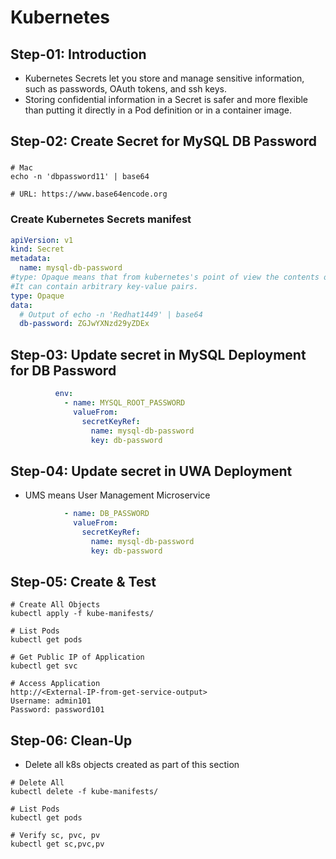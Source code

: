 # Kubernetes

## Step-01: Introduction
- Kubernetes Secrets let you store and manage sensitive information, such as passwords, OAuth tokens, and ssh keys. 
- Storing confidential information in a Secret is safer and more flexible than putting it directly in a Pod definition or in a container image. 

## Step-02: Create Secret for MySQL DB Password
### 
```
# Mac
echo -n 'dbpassword11' | base64

# URL: https://www.base64encode.org
```
### Create Kubernetes Secrets manifest
```yml
apiVersion: v1
kind: Secret
metadata:
  name: mysql-db-password
#type: Opaque means that from kubernetes's point of view the contents of this Secret is unstructured.
#It can contain arbitrary key-value pairs. 
type: Opaque
data:
  # Output of echo -n 'Redhat1449' | base64
  db-password: ZGJwYXNzd29yZDEx
```
## Step-03: Update secret in MySQL Deployment for DB Password
```yml
          env:
            - name: MYSQL_ROOT_PASSWORD
              valueFrom:
                secretKeyRef:
                  name: mysql-db-password
                  key: db-password
```

## Step-04: Update secret in UWA Deployment
- UMS means User Management Microservice
```yml
            - name: DB_PASSWORD
              valueFrom:
                secretKeyRef:
                  name: mysql-db-password
                  key: db-password
```

## Step-05: Create & Test
```
# Create All Objects
kubectl apply -f kube-manifests/

# List Pods
kubectl get pods

# Get Public IP of Application
kubectl get svc

# Access Application
http://<External-IP-from-get-service-output>
Username: admin101
Password: password101
```

## Step-06: Clean-Up
- Delete all k8s objects created as part of this section
```
# Delete All
kubectl delete -f kube-manifests/

# List Pods
kubectl get pods

# Verify sc, pvc, pv
kubectl get sc,pvc,pv
```
